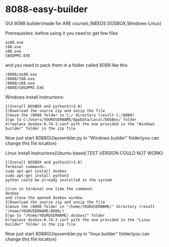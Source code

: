# 8088-easy-builder
GUI 8088 builder(made for ARE course),(NEEDS DOSBOX,Windows-Linux)

Prerequisites:
before using it you need to get few files
```
as88.exe
t88.exe
s88.exe
CWSDPMI.EXE
```

and you need to pack them in a folder called 8088 like this
```
/8088/as88.exe
/8088/t88.exe
/8088/s88.exe
/8088/CWSDPMI.EXE
```

Windows install Instructons:
```
1)Install DOSBOX and python3(>3.8)
2)Download the source zip and unzip the file
3)move the /8088 folder in C:/ directory (result C:/8088)
3)go to C:/Users/YOURUSERNAME/AppData/Local/DOSBox/ folder 
4)replace dosbox-0.74-3.conf with the one provided in the "Windows builder" folder in the zip file
```
Now just start 8088GUIassembler.py in "Windows builder" folder(you can change this file location)

Linux install Instructons(Ubuntu based;TEST VERSION COULD NOT WORK):
```
1)Install DOSBOX and python3(>3.8)
Terminal commands:
sudo apt-get install dosbox
sudo apt-get install python3 
python could be already installed in the system

2)run in terminal one time the command:
dosbox
and close the opened dosbox window
3)Download the source zip and unzip the file
4)move the /8088 folder in "/home/YOURUSERNAME/" directory (result "/home/YOURUSERNAME/8088/)
5)go to "/home/YOURUSERNAME/.dosbox/" folder 
6)replace dosbox-0.74-3.conf with the one provided in the "Linux builder" folder in the zip file
```
Now just start 8088GUIassembler.py in "linux builder" folder(you can change this file location)


